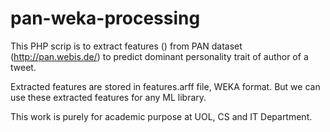 # pan-weka-processing

This PHP scrip is to extract features () from PAN dataset (http://pan.webis.de/) to predict dominant personality trait 
of author of a tweet. 

Extracted features are stored in features.arff file, WEKA format. But we can use these extracted features for any ML library.  

This work is purely for academic purpose at UOL, CS and IT Department.

